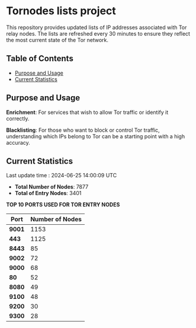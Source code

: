 # Tornodes lists project

This repository provides updated lists of IP addresses associated with Tor relay nodes. The lists are refreshed every 30 minutes to ensure they reflect the most current state of the Tor network.

## Table of Contents

- [Purpose and Usage](#purpose-and-usage)
- [Current Statistics](#current-statistics)


## Purpose and Usage

**Enrichment**: For services that wish to allow Tor traffic or identify it correctly.

**Blacklisting**: For those who want to block or control Tor traffic, understanding which IPs belong to Tor can be a starting point with a high accuracy.

## Current Statistics

Last update time : 2024-06-25 14:00:09 UTC

- **Total Number of Nodes**: 7877
- **Total of Entry Nodes**: 3401

**TOP 10 PORTS USED FOR TOR ENTRY NODES**

| **Port** | **Number of Nodes** |
|------|-----------------|
| **9001**   | 1153  |
| **443**   | 1125  |
| **8443**   | 85  |
| **9002**   | 72  |
| **9000**   | 68  |
| **80**   | 52  |
| **8080**   | 49  |
| **9100**   | 48  |
| **9200**   | 30  |
| **9300**   | 28  |

